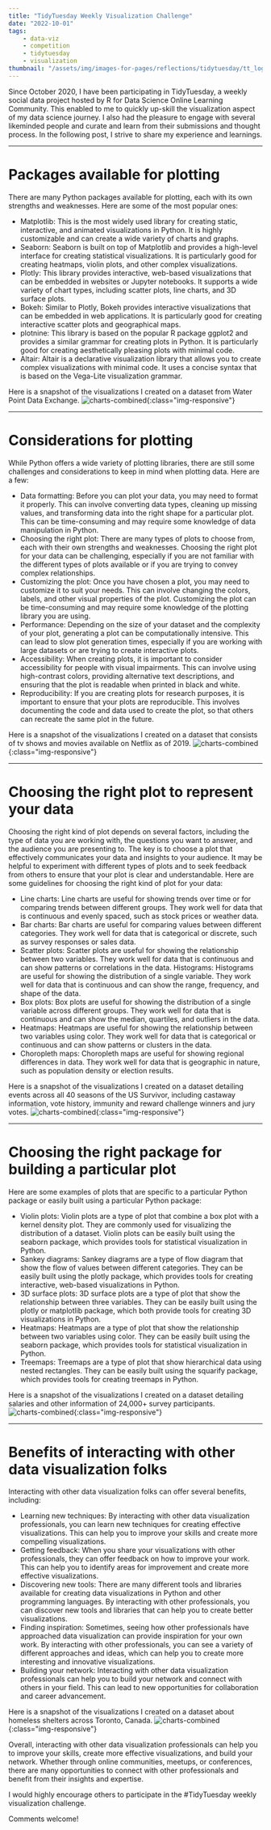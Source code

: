 ```yaml
---
title: "TidyTuesday Weekly Visualization Challenge"
date: "2022-10-01"
tags:
    - data-viz
    - competition
    - tidytuesday
    - visualization
thumbnail: "/assets/img/images-for-pages/reflections/tidytuesday/tt_logo.png"
---
```

Since October 2020, I have been participating in TidyTuesday, a weekly social data project hosted by R for Data Science Online Learning Community. This enabled to me to quickly up-skill the visualization aspect of my data science journey. I also had the pleasure to engage with several likeminded people and curate and learn from their submissions and thought process. In the following post, I strive to share my experience and learnings. 

---

# Packages available for plotting
There are many Python packages available for plotting, each with its own strengths and weaknesses. Here are some of the most popular ones:
- Matplotlib: This is the most widely used library for creating static, interactive, and animated visualizations in Python. It is highly customizable and can create a wide variety of charts and graphs.
- Seaborn: Seaborn is built on top of Matplotlib and provides a high-level interface for creating statistical visualizations. It is particularly good for creating heatmaps, violin plots, and other complex visualizations.
- Plotly: This library provides interactive, web-based visualizations that can be embedded in websites or Jupyter notebooks. It supports a wide variety of chart types, including scatter plots, line charts, and 3D surface plots.
- Bokeh: Similar to Plotly, Bokeh provides interactive visualizations that can be embedded in web applications. It is particularly good for creating interactive scatter plots and geographical maps.
- plotnine: This library is based on the popular R package ggplot2 and provides a similar grammar for creating plots in Python. It is particularly good for creating aesthetically pleasing plots with minimal code.
- Altair: Altair is a declarative visualization library that allows you to create complex visualizations with minimal code. It uses a concise syntax that is based on the Vega-Lite visualization grammar.


Here is a snapshot of the visualizations I created on a dataset from Water Point Data Exchange. 
![charts-combined](/assets/img/images-for-pages/reflections/tidytuesday/20210504.jpeg){:class="img-responsive"}

---

# Considerations for plotting
While Python offers a wide variety of plotting libraries, there are still some challenges and considerations to keep in mind when plotting data. Here are a few:
- Data formatting: Before you can plot your data, you may need to format it properly. This can involve converting data types, cleaning up missing values, and transforming data into the right shape for a particular plot. This can be time-consuming and may require some knowledge of data manipulation in Python.
- Choosing the right plot: There are many types of plots to choose from, each with their own strengths and weaknesses. Choosing the right plot for your data can be challenging, especially if you are not familiar with the different types of plots available or if you are trying to convey complex relationships.
- Customizing the plot: Once you have chosen a plot, you may need to customize it to suit your needs. This can involve changing the colors, labels, and other visual properties of the plot. Customizing the plot can be time-consuming and may require some knowledge of the plotting library you are using.
- Performance: Depending on the size of your dataset and the complexity of your plot, generating a plot can be computationally intensive. This can lead to slow plot generation times, especially if you are working with large datasets or are trying to create interactive plots.
- Accessibility: When creating plots, it is important to consider accessibility for people with visual impairments. This can involve using high-contrast colors, providing alternative text descriptions, and ensuring that the plot is readable when printed in black and white.
- Reproducibility: If you are creating plots for research purposes, it is important to ensure that your plots are reproducible. This involves documenting the code and data used to create the plot, so that others can recreate the same plot in the future.

Here is a snapshot of the visualizations I created on a dataset that consists of tv shows and movies available on Netflix as of 2019.
![charts-combined](/assets/img/images-for-pages/reflections/tidytuesday/20210420.jpeg){:class="img-responsive"}

---

# Choosing the right plot to represent your data
Choosing the right kind of plot depends on several factors, including the type of data you are working with, the questions you want to answer, and the audience you are presenting to. The key is to choose a plot that effectively communicates your data and insights to your audience. It may be helpful to experiment with different types of plots and to seek feedback from others to ensure that your plot is clear and understandable. Here are some guidelines for choosing the right kind of plot for your data:
- Line charts: Line charts are useful for showing trends over time or for comparing trends between different groups. They work well for data that is continuous and evenly spaced, such as stock prices or weather data.
- Bar charts: Bar charts are useful for comparing values between different categories. They work well for data that is categorical or discrete, such as survey responses or sales data.
- Scatter plots: Scatter plots are useful for showing the relationship between two variables. They work well for data that is continuous and can show patterns or correlations in the data.
 Histograms: Histograms are useful for showing the distribution of a single variable. They work well for data that is continuous and can show the range, frequency, and shape of the data.
- Box plots: Box plots are useful for showing the distribution of a single variable across different groups. They work well for data that is continuous and can show the median, quartiles, and outliers in the data.
- Heatmaps: Heatmaps are useful for showing the relationship between two variables using color. They work well for data that is categorical or continuous and can show patterns or clusters in the data.
- Choropleth maps: Choropleth maps are useful for showing regional differences in data. They work well for data that is geographic in nature, such as population density or election results.

Here is a snapshot of the visualizations I created on a dataset detailing events across all 40 seasons of the US Survivor, including castaway information, vote history, immunity and reward challenge winners and jury votes.
![charts-combined](/assets/img/images-for-pages/reflections/tidytuesday/20210601.jpeg){:class="img-responsive"}

---

# Choosing the right package for building a particular plot
Here are some examples of plots that are specific to a particular Python package or easily built using a particular Python package:
- Violin plots: Violin plots are a type of plot that combine a box plot with a kernel density plot. They are commonly used for visualizing the distribution of a dataset. Violin plots can be easily built using the seaborn package, which provides tools for statistical visualization in Python.
- Sankey diagrams: Sankey diagrams are a type of flow diagram that show the flow of values between different categories. They can be easily built using the plotly package, which provides tools for creating interactive, web-based visualizations in Python.
- 3D surface plots: 3D surface plots are a type of plot that show the relationship between three variables. They can be easily built using the plotly or matplotlib package, which both provide tools for creating 3D visualizations in Python.
- Heatmaps: Heatmaps are a type of plot that show the relationship between two variables using color. They can be easily built using the seaborn package, which provides tools for statistical visualization in Python.
- Treemaps: Treemaps are a type of plot that show hierarchical data using nested rectangles. They can be easily built using the squarify package, which provides tools for creating treemaps in Python.

Here is a snapshot of the visualizations I created on a dataset detailing salaries and other information of 24,000+ survey participants. 
![charts-combined](/assets/img/images-for-pages/reflections/tidytuesday/20210518.jpeg){:class="img-responsive"}

---

# Benefits of interacting with other data visualization folks 
Interacting with other data visualization folks can offer several benefits, including:
- Learning new techniques: By interacting with other data visualization professionals, you can learn new techniques for creating effective visualizations. This can help you to improve your skills and create more compelling visualizations.
- Getting feedback: When you share your visualizations with other professionals, they can offer feedback on how to improve your work. This can help you to identify areas for improvement and create more effective visualizations.
- Discovering new tools: There are many different tools and libraries available for creating data visualizations in Python and other programming languages. By interacting with other professionals, you can discover new tools and libraries that can help you to create better visualizations.
- Finding inspiration: Sometimes, seeing how other professionals have approached data visualization can provide inspiration for your own work. By interacting with other professionals, you can see a variety of different approaches and ideas, which can help you to create more interesting and innovative visualizations.
- Building your network: Interacting with other data visualization professionals can help you to build your network and connect with others in your field. This can lead to new opportunities for collaboration and career advancement.

Here is a snapshot of the visualizations I created on a dataset about homeless shelters across Toronto, Canada. 
![charts-combined](/assets/img/images-for-pages/reflections/tidytuesday/20201201.jpeg){:class="img-responsive"}


Overall, interacting with other data visualization professionals can help you to improve your skills, create more effective visualizations, and build your network. Whether through online communities, meetups, or conferences, there are many opportunities to connect with other professionals and benefit from their insights and expertise.

I would highly encourage others to participate in the #TidyTuesday weekly visualization challenge.

Comments welcome!